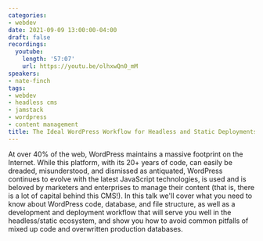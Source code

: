 ```yaml
---
categories:
- webdev
date: 2021-09-09 13:00:00-04:00
draft: false
recordings:
  youtube:
    length: '57:07'
    url: https://youtu.be/olhxwQn0_mM
speakers:
- nate-finch
tags:
- webdev
- headless cms
- jamstack
- wordpress
- content management
title: The Ideal WordPress Workflow for Headless and Static Deployments
---
```



At over 40% of the web, WordPress maintains a massive footprint on the Internet. While this platform, with its 20+ years of code, can easily be dreaded, misunderstood, and dismissed as antiquated, WordPress continues to evolve with the latest JavaScript technologies, is used and is beloved by marketers and enterprises to manage their content (that is, there is a lot of capital behind this CMS!). In this talk we'll cover what you need to know about WordPress code, database, and file structure, as well as a development and deployment workflow that will serve you well in the headless/static ecosystem, and show you how to avoid common pitfalls of mixed up code and overwritten production databases.
